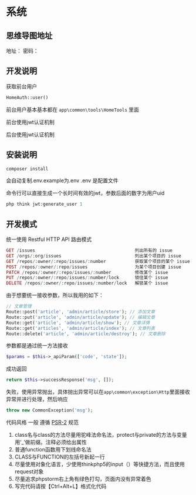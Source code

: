 # 系统

## 思维导图地址
地址：
密码：

## 开发说明

获取前台用户
```php
HomeAuth::user()
```


前台用户基本基本都在 ```app\common\tools\HomeTools``` 里面

前台使用jwt认证机制

后台使用jwt认证机制

## 安装说明
```php
composer install
```
会自动复制.env.example为.env
.env 是配置文件

命令行可以直接生成一个长时间有效的jwt，参数后面的数字为用户uid
```php
php think jwt:generate_user 1
```

## 开发模式

统一使用 Restful HTTP API 路由模式
```php
GET /issues                                      列出所有的 issue
GET /orgs/:org/issues                            列出某个项目的 issue
GET /repos/:owner/:repo/issues/:number           获取某个项目的某个 issue
POST /repos/:owner/:repo/issues                  为某个项目创建 issue
PATCH /repos/:owner/:repo/issues/:number         修改某个 issue
PUT /repos/:owner/:repo/issues/:number/lock      锁住某个 issue
DELETE /repos/:owner/:repo/issues/:number/lock   解锁某个 issue
```

由于想要统一接收参数，所以我用的如下：
```php
// 文章管理
Route::post('article', 'admin/article/store'); // 添加文章
Route::put('article', 'admin/article/update'); // 编辑文章
Route::get('article', 'admin/article/show'); // 文章详情
Route::get('articles', 'admin/article/index'); // 文章列表
Route::delete('article', 'admin/article/destroy'); // 文章删除
```
参数都是通过统一方法接收
```php
$params = $this->_apiParam(['code', 'state']);
```
成功返回
```php
return $this->successResponse('msg', []);
```
失败，使用异常抛出，具体抛出异常可以在```app\common\exception\Http```里面接收异常并进行处理，然后响应
```php
throw new CommonException('msg');
```

代码风格 一般 遵循 [PSR-2](https://github.com/hfcorriez/fig-standards/blob/zh_CN/%E6%8E%A5%E5%8F%97/PSR-2-coding-style-guide.md) 规范

1. class名与class的方法尽量用驼峰法命名法，protect与private的方法与变量用‘_’做前缀。注释必须给出属性
2. 普通function函数用下划线命名法
3. CLASS与FUNCTION的左括号新起一行
4. 尽量使用对象化语言，少使用thinkphp5的input（）等快捷方法，而且使用request对象
5. 尽量追求phpstorm右上角有绿色打勾，页面内没有异常着色
6. 写完代码请按【Ctrl+Alt+L】格式化代码

